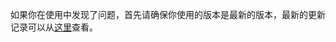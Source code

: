 如果你在使用中发现了问题，首先请确保你使用的版本是最新的版本，最新的更新记录可以从[这里](https://github.com/mythsman/hexo-douban#user-content-%E6%9B%B4%E6%96%B0%E8%AE%B0%E5%BD%95)查看。
